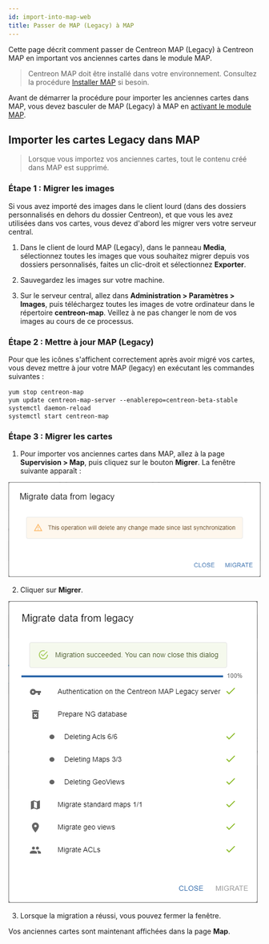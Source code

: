 ```yaml
---
id: import-into-map-web
title: Passer de MAP (Legacy) à MAP
---
```


Cette page décrit comment passer de Centreon MAP (Legacy) à Centreon MAP en important vos anciennes cartes dans le module MAP.

> Centreon MAP doit être installé dans votre environnement. Consultez la procédure [Installer MAP](map-web-install.md) si besoin.

Avant de démarrer la procédure pour importer les anciennes cartes dans MAP, vous devez basculer de MAP (Legacy) à MAP en [activant le module MAP](./map-web-install.md#étape-3-activer-le-module-map).

## Importer les cartes Legacy dans MAP

> Lorsque vous importez vos anciennes cartes, tout le contenu créé dans MAP est supprimé.

### Étape 1 : Migrer les images

Si vous avez importé des images dans le client lourd (dans des dossiers personnalisés en dehors du dossier Centreon), et que vous les avez utilisées dans vos cartes, vous devez d'abord les migrer vers votre serveur central.

1. Dans le client de lourd MAP (Legacy), dans le panneau **Media**, sélectionnez toutes les images que vous souhaitez migrer depuis vos dossiers personnalisés, faites un clic-droit et sélectionnez **Exporter**.

2. Sauvegardez les images sur votre machine.

3. Sur le serveur central, allez dans **Administration > Paramètres > Images**, puis téléchargez toutes les images de votre ordinateur dans le répertoire **centreon-map**. Veillez à ne pas changer le nom de vos images au cours de ce processus.

### Étape 2 : Mettre à jour MAP (Legacy)

Pour que les icônes s'affichent correctement après avoir migré vos cartes, vous devez mettre à jour votre MAP (legacy) en exécutant les commandes suivantes :

```shell
yum stop centreon-map
yum update centreon-map-server --enablerepo=centreon-beta-stable
systemctl daemon-reload
systemctl start centreon-map
```

### Étape 3 : Migrer les cartes

1. Pour importer vos anciennes cartes dans MAP, allez à la page **Supervision > Map**, puis cliquez sur le bouton **Migrer**. La fenêtre suivante apparaît :

  ![image](../assets/graph-views/ng/map-migrate-1.png)

2. Cliquer sur **Migrer**.
 
  ![image](../assets/graph-views/ng/map-migrate-2.png)

3. Lorsque la migration a réussi, vous pouvez fermer la fenêtre.

Vos anciennes cartes sont maintenant affichées dans la page **Map**. 

